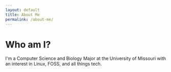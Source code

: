 ```yaml
---
layout: default
title: About Me
permalink: /about-me/
---
```


# Who am I?

I'm a Computer Science and Biology Major at the University of Missouri with an
interest in Linux, FOSS, and all things tech.
